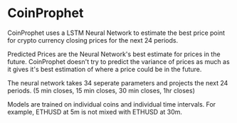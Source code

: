 # CoinProphet

CoinProphet uses a LSTM Neural Network to estimate the best price point for crypto currency closing prices for the next 24 periods.

Predicted Prices are the Neural Network's best estimate for prices in the future. CoinProphet doesn't try to predict the variance of prices as much as it gives it's best estimation of where a price could be in the future.

The neural network takes 34 seperate parameters and projects the next 24 periods. (5 min closes, 15 min closes, 30 min closes, 1hr closes)

Models are trained on individual coins and individual time intervals. For example, ETHUSD at 5m is not mixed with ETHUSD at 30m.
